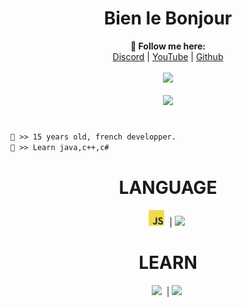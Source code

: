 <h1 align="center">Bien le Bonjour</h1>

<p align="center">
  <b>🖤 Follow me here:</b><br>
  <a href="https://discord.gg/5fjytG7nU3">Discord</a> |
  <a href="https://www.youtube.com/watch?v=LJn9PERtlsQ&t=1s">YouTube</a> |
  <a href="https://github.com/ZaZoumS">Github</a>
  <br><br>
  <img src="https://cdn.discordapp.com/attachments/1015711587891429396/1017126569447276684/11acda73e8e658ae051c6a7ac9456edb.gif">
  <br><br>
  <img src="https://discord.c99.nl/widget/theme-1/1010120247119974410.png">
</p>

#
```diff
👤 >> 15 years old, french developper.
🐺 >> Learn java,c++,c# 
```
#
<h1 align="center">LANGUAGE</h1>

<p align="center"> 
  <code><img height="25" src="https://raw.githubusercontent.com/github/explore/80688e429a7d4ef2fca1e82350fe8e3517d3494d/topics/javascript/javascript.png"></code>&nbsp; |
  <code><img height="25" src="https://www.secret-source.eu/wp-content/uploads/2017/11/C-sharp-logo.jpg"></code>&nbsp;
</p>

<h1 align="center">LEARN</h1>

<p align="center"> 
  <code><img height="25" src="https://upload.wikimedia.org/wikipedia/commons/thumb/1/18/ISO_C%2B%2B_Logo.svg/1822px-ISO_C%2B%2B_Logo.svg.png"></code>&nbsp; |
  <code><img height="25" src="https://brandslogos.com/wp-content/uploads/images/large/java-logo-1.png"></code>&nbsp;
</p>
